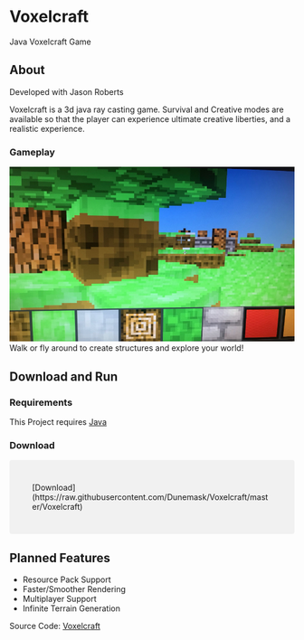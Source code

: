 # Voxelcraft
Java Voxelcraft Game 
## About
 Developed with Jason Roberts

Voxelcraft is a 3d java ray casting game. Survival and Creative modes are available so that the player can experience ultimate creative liberties, and a realistic experience.

### Gameplay
![Image Not Found](https://raw.githubusercontent.com/Dunemask/Voxelcraft/master/Voxelcraft.jpeg)
Walk or fly around to create structures and explore your world!

## Download and Run

### Requirements

This Project requires [Java](https://www.java.com/en/download/)

### Download
<div style="background-color:rgba(0, 0, 0, 0.0470588); text-align:left; padding:40px; border-radius:4px;">
<div style="margin:auto;">
    [Download](https://raw.githubusercontent.com/Dunemask/Voxelcraft/master/Voxelcraft)
</div>
</div>

## Planned Features
* Resource Pack Support
* Faster/Smoother Rendering
* Multiplayer Support
* Infinite Terrain Generation 

Source Code: [Voxelcraft](https://github.com/Dunemask/Voxelcraft)




